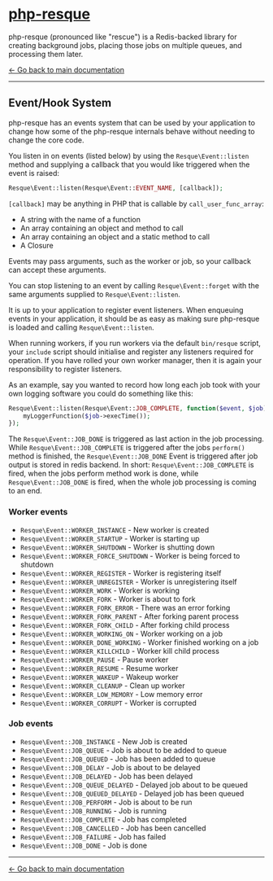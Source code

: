 [php-resque](https://github.com/mjphaynes/php-resque)
===========================================

php-resque (pronounced like "rescue") is a Redis-backed library for creating 
background jobs, placing those jobs on multiple queues, and processing them later.

[← Go back to main documentation](https://github.com/mjphaynes/php-resque)

---

## Event/Hook System ##

php-resque has an events system that can be used by your application to change how some of 
the php-resque internals behave without needing to change the core code.

You listen in on events (listed below) by using the `Resque\Event::listen` method and supplying 
a callback that you would like triggered when the event is raised:

```php
Resque\Event::listen(Resque\Event::EVENT_NAME, [callback]);
```

`[callback]` may be anything in PHP that is callable by `call_user_func_array`:

* A string with the name of a function
* An array containing an object and method to call
* An array containing an object and a static method to call
* A Closure

Events may pass arguments, such as the worker or job, so your callback can accept these arguments.

You can stop listening to an event by calling `Resque\Event::forget` with the same arguments supplied to `Resque\Event::listen`.

It is up to your application to register event listeners. When enqueuing events in your application, 
it should be as easy as making sure php-resque is loaded and calling `Resque\Event::listen`.

When running workers, if you run workers via the default `bin/resque` script, your `include` script should 
initialise and register any listeners required for operation. If you have rolled your own worker manager, 
then it is again your responsibility to register listeners.

As an example, say you wanted to record how long each job took with your own logging software you could do something like this:

```php
Resque\Event::listen(Resque\Event::JOB_COMPLETE, function($event, $job) {
	myLoggerFunction($job->execTime());
});
```

The `Resque\Event::JOB_DONE` is triggered as last action in the job processing. While `Resque\Event::JOB_COMPLETE` is triggered after the jobs `perform()` method is finished, the `Resque\Event::JOB_DONE` Event is triggered after job output is stored in redis backend.
In short: `Resque\Event::JOB_COMPLETE` is fired, when the jobs perform method work is done, while `Resque\Event::JOB_DONE` is fired, when the whole job processing is coming to an end.

### Worker events ###

* `Resque\Event::WORKER_INSTANCE`       - New worker is created
* `Resque\Event::WORKER_STARTUP`        - Worker is starting up
* `Resque\Event::WORKER_SHUTDOWN`       - Worker is shutting down
* `Resque\Event::WORKER_FORCE_SHUTDOWN` - Worker is being forced to shutdown
* `Resque\Event::WORKER_REGISTER`       - Worker is registering itself
* `Resque\Event::WORKER_UNREGISTER`     - Worker is unregistering itself
* `Resque\Event::WORKER_WORK`           - Worker is working
* `Resque\Event::WORKER_FORK`           - Worker is about to fork
* `Resque\Event::WORKER_FORK_ERROR`     - There was an error forking
* `Resque\Event::WORKER_FORK_PARENT`    - After forking parent process
* `Resque\Event::WORKER_FORK_CHILD`     - After forking child process
* `Resque\Event::WORKER_WORKING_ON`     - Worker working on a job
* `Resque\Event::WORKER_DONE_WORKING`   - Worker finished working on a job
* `Resque\Event::WORKER_KILLCHILD`      - Worker kill child process
* `Resque\Event::WORKER_PAUSE`          - Pause worker
* `Resque\Event::WORKER_RESUME`         - Resume worker
* `Resque\Event::WORKER_WAKEUP`         - Wakeup worker
* `Resque\Event::WORKER_CLEANUP`        - Clean up worker
* `Resque\Event::WORKER_LOW_MEMORY`     - Low memory error
* `Resque\Event::WORKER_CORRUPT`        - Worker is corrupted

### Job events ###

* `Resque\Event::JOB_INSTANCE`       - New Job is created
* `Resque\Event::JOB_QUEUE`          - Job is about to be added to queue
* `Resque\Event::JOB_QUEUED`         - Job has been added to queue
* `Resque\Event::JOB_DELAY`          - Job is about to be delayed
* `Resque\Event::JOB_DELAYED`        - Job has been delayed
* `Resque\Event::JOB_QUEUE_DELAYED`  - Delayed job about to be queued
* `Resque\Event::JOB_QUEUED_DELAYED` - Delayed job has been queued
* `Resque\Event::JOB_PERFORM`        - Job is about to be run
* `Resque\Event::JOB_RUNNING`        - Job is running
* `Resque\Event::JOB_COMPLETE`       - Job has completed
* `Resque\Event::JOB_CANCELLED`      - Job has been cancelled
* `Resque\Event::JOB_FAILURE`        - Job has failed
* `Resque\Event::JOB_DONE`           - Job is done


---

[← Go back to main documentation](https://github.com/mjphaynes/php-resque)

